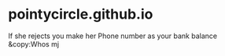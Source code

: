 # pointycircle.github.io
If she rejects you make her Phone number as your bank balance</h1><br>
&copy:Whos mj
